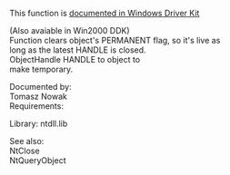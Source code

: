 This function is [documented in Windows Driver Kit](https://learn.microsoft.com/en-us/windows-hardware/drivers/ddi/wdm/nf-wdm-zwmaketemporaryobject)

\(Also avaiable in Win2000 DDK\) \
Function clears object's PERMANENT flag, so it's live as \
long as the latest HANDLE is closed. \
ObjectHandle HANDLE to object to \
make temporary.

Documented by: \
Tomasz Nowak \
Requirements:

Library: ntdll.lib

See also: \
NtClose \
NtQueryObject
